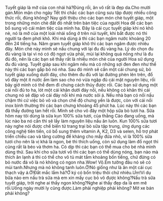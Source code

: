 Tuyết giáp là mỡ của con nhái hả?Đúng rồi, ăn vô rất là đẹp da.Cho mười gán.Món mặn cho ngày Tết thì chắc các bạn cũng sưu tập được nhiều công thức rồi, đúng không? Nay giới thiệu cho các bạn món chè tuyết giáp, một trong những món chè đắt đỏ nhất trên bàn tiệc của người Hoa để các bạn bổ sung vô cái mâm tiệc của mình ha. Đây là cái cục tuyết giáp khi nó khô nè, nó là mỡ của một loài nhái sống ở trên núi tuyết, khi bắt được nó thì người ta đem phơi khô. Khi mà dùng á thì các bạn ngâm nước khoảng 20 đến 24 tiếng ha. Năm gram tuyết giáp khô thì các bạn ngâm được nhiêu đây. Món chè này mình sẽ nấu chung với lại đu đủ vàng ha. Lý do chọn đu đủ vàng là tại vì nó có độ ngọt vừa phải, mùi lại không quá nồng như là đu đủ đỏ, nên là các bạn sẽ thấy rất là nhiều món chè của người Hoa sử dụng đu đủ vàng. Tuyết giáp sau khi ngâm nếu mà có những sợi đen đen như thế này thì các bạn gắp bỏ nó nha. Sau đó mình sẽ cần một cái chung sứ, bỏ tuyết giáp xuống dưới đáy, cho thêm đu đủ với lại đường phèn lên trên, đổ vô đây một ít nước ấm làm sao cho nó vừa ngập đủ cái mặt nguyên liệu, rồi bây giờ mình có thể đem đi chưng cách thủy được rồi. Các bạn sử dụng một cái nồi đủ to ha, lót một cái khăn dưới đáy nồi, nếu không có khăn thì cái chung nó sẽ đập vô cái đáy nồi khi mà nước sôi á. Nếu nhà bạn có nồi nấu chậm thì cứ việc bỏ vô và chọn chế độ chưng yến là được, còn với cái nồi inox bình thường thì các bạn chưng khoảng 45 phút ha. Lúc này thì các bạn đã thấy đường tan hết rồi. Mình sẽ cho vô đây một hộp sữa bò tươi ha. Sữa hôm nay tôi dùng là sữa kun 100% sữa tươi, của thằng Cảo đang uống, mà lúc nào ba nó cần thì sẽ lấy làm nguyên liệu nấu ăn luôn. Kun 100% sữa tươi này nghe nói được chế biến từ trang trại bò sữa tập trung, ứng dụng các công nghệ tiên tiến, có bổ sung thêm vitamin A, K2, D3 và selen, hỗ trợ phát triển chiều cao và tăng cường đề kháng cho mấy đứa nhỏ, vì là 100% sữa tươi cho nên là vị khá là ngon, bé thì thích uống, còn sử dụng làm đồ ngọt thì cũng rất là béo và thơm ha. Có dịp thì các bạn có thể mua cho bé nhà mình dùng thử. Sau khi cho sữa tươi vô thì các bạn có thể dùng nóng, bạn nào mà thích ăn lạnh á thì có thể cho vô tủ mát tầm khoảng bốn tiếng, chứ đừng có bỏ nước đá vô là nó không có ngon nha.Wow! Vô.Em tưởng đâu nó sẽ có mùi tanh.Nhưng mà nó không tanh luôn.Ờ!Nó giống như là ăn một cái cục thạch vậy á.Ờ!Đắt mắc lắm hả?Ờ ký có bốn triệu thôi chứ nhiêu.Ưm!Ví dụ bữa nào em nấu trà sữa mà em xin mấy cục bỏ vô được không?Nấu trà sữa tuyết giáp, trời nghe ai thấy ngon không?Nghe ai thấy đẹp da là em mê rồi.Uống ngày mười ly cũng được.Làm phải nghiệp phải không? Mở xe bán phải không?